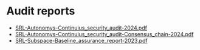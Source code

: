# Audit reports
* [SRL-Autonomys-Continuius_security_audit-2024.pdf](./SRL-Autonomys-Continuius_security_audit-2024.pdf)
* [SRL-Autonomys-Continuius_security_audit-Consensus_chain-2024.pdf](./SRL-Autonomys-Continuius_security_audit-Consensus_chain-2024.pdf)
* [SRL-Subspace-Baseline_assurance_report-2023.pdf](./SRL-Subspace-Baseline_assurance_report-2023.pdf)
